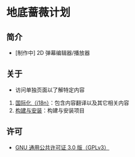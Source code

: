 # 地底蔷薇计划
## 简介
- \[制作中\] 2D 弹幕编辑器/播放器

## 关于
- 访问单独页面以了解特定内容  
1. [国际化（i18n）](./i18n.zh-CN.md)：包含内容翻译以及其它相关内容
2. [构建与安装](./build.zh-CN.md)：构建与安装项目

## 许可
- [GNU 通用公共许可证 3.0 版（GPLv3）](../LICENSE)
